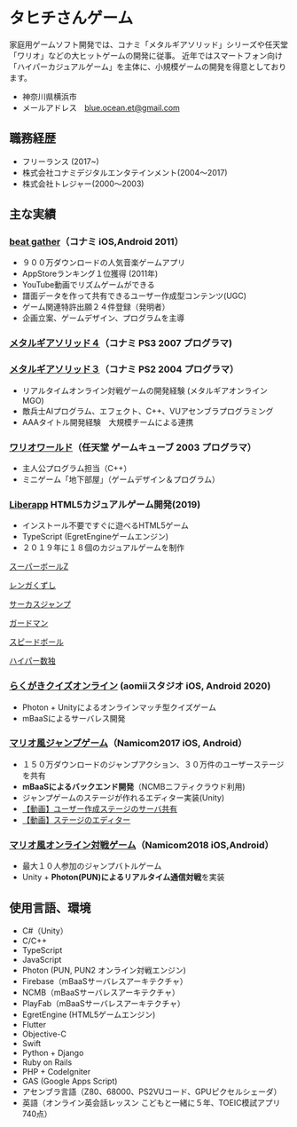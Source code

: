
# タヒチさんゲーム

家庭用ゲームソフト開発では、コナミ「メタルギアソリッド」シリーズや任天堂「ワリオ」などの大ヒットゲームの開発に従事。
近年ではスマートフォン向け「ハイパーカジュアルゲーム」を主体に、小規模ゲームの開発を得意としております。

* 神奈川県横浜市
* メールアドレス　blue.ocean.et@gmail.com
<!--
# aomii studio
タヒチさん（片貝）によるゲーム開発スタジオ aomii
* ウェブサイト http://aomii.work/
* メールアドレス aomii.studio@gmail.com
* twitter タヒチさん https://twitter.com/tahitian_games
* 神奈川県横浜市
-->


## 職務経歴

* フリーランス (2017~)
* 株式会社コナミデジタルエンタテインメント(2004〜2017)
* 株式会社トレジャー(2000〜2003)

## 主な実績

### [beat gather]（コナミ iOS,Android 2011）
[beat gather]: https://www.youtube.com/watch?v=Rp8JgVIQzIM

* ９００万ダウンロードの人気音楽ゲームアプリ
* AppStoreランキング１位獲得 (2011年)
* YouTube動画でリズムゲームができる
* 譜面データを作って共有できるユーザー作成型コンテンツ(UGC)
* ゲーム関連特許出願２４件登録（発明者）
* 企画立案、ゲームデザイン、プログラムを主導

### [メタルギアソリッド４]（コナミ PS3 2007 プログラマ)
[メタルギアソリッド４]: https://www.konami.com/mg/archive/mgs4/jp/

### [メタルギアソリッド３]（コナミ PS2 2004 プログラマ）
[メタルギアソリッド３]: https://www.konami.com/mg/archive/hd/mgs/

* リアルタイムオンライン対戦ゲームの開発経験 (メタルギアオンラインMGO)
* 敵兵士AIプログラム、エフェクト、C++、VUアセンブラプログラミング
* AAAタイトル開発経験　大規模チームによる連携

### [ワリオワールド]（任天堂 ゲームキューブ 2003 プログラマ）
[ワリオワールド]: https://www.nintendo.co.jp/ngc/gwwj/index.html

* 主人公プログラム担当（C++）
* ミニゲーム「地下部屋」（ゲームデザイン＆プログラム）

### [Liberapp] HTML5カジュアルゲーム開発(2019)
[Liberapp]: https://liberapp.net/

* インストール不要ですぐに遊べるHTML5ゲーム
* TypeScript (EgretEngineゲームエンジン)
* ２０１９年に１８個のカジュアルゲームを制作

[スーパーボールZ](https://liberapp.net/applications/ea9a4e10-3c1d-11e9-85f7-5f2203be7b3a)

[レンガくずし](https://liberapp.net/applications/f6d93180-09d3-11ea-801b-ab3e4d626624/)

[サーカスジャンプ](https://liberapp.net/applications/c8f40e00-6264-11e9-b9c7-bb4cf56279c8)

[ガードマン](https://liberapp.net/applications/b4d994f0-6ccb-11e9-bb1d-73ec3f2f63d9)

[スピードボール](https://liberapp.net/applications/0c5ade80-df6a-11e9-96eb-1dacf12b6b13)

[ハイパー数独](https://liberapp.net/applications/c78746c2-8d9d-4017-8d42-7feb66c1253c)

### [らくがきクイズオンライン] (aomiiスタジオ iOS, Android 2020)

[らくがきクイズオンライン]: https://aomii.work/guesswhat/

* Photon + Unityによるオンラインマッチ型クイズゲーム
* mBaaSによるサーバレス開発

<!--
### [ピコラン]（Namicom2017 iOS, Android）
[ピコラン]: https://www.youtube.com/watch?v=uW7o02sysB4
-->
### [マリオ風ジャンプゲーム]（Namicom2017 iOS, Android）
[マリオ風ジャンプゲーム]: https://www.youtube.com/watch?v=uW7o02sysB4
* １５０万ダウンロードのジャンプアクション、３０万件のユーザーステージを共有
* **mBaaSによるバックエンド開発**（NCMBニフティクラウド利用) 
* ジャンプゲームのステージが作れるエディター実装(Unity)
* [【動画】ユーザー作成ステージのサーバ共有](https://youtu.be/p_tYWCg1OZM)
* [【動画】ステージのエディター](https://www.youtube.com/watch?v=i24cz-YEUDk)

<!--
### [Smash Runners]（Namicom2018 iOS,Android）
[Smash Runners]: https://youtu.be/Fruh1GVfP-A
-->
### [マリオ風オンライン対戦ゲーム]（Namicom2018 iOS,Android）
[マリオ風オンライン対戦ゲーム]: https://youtu.be/Fruh1GVfP-A
* 最大１０人参加のジャンプバトルゲーム
* Unity + **Photon(PUN)によるリアルタイム通信対戦**を実装

## 使用言語、環境

* C#（Unity）
* C/C++
* TypeScript
* JavaScript
* Photon (PUN, PUN2 オンライン対戦エンジン)
* Firebase（mBaaSサーバレスアーキテクチャ）
* NCMB（mBaaSサーバレスアーキテクチャ）
* PlayFab（mBaaSサーバレスアーキテクチャ）
* EgretEngine (HTML5ゲームエンジン)
* Flutter
* Objective-C
* Swift
* Python + Django
* Ruby on Rails
* PHP + CodeIgniter
* GAS (Google Apps Script)
* アセンブラ言語（Z80、68000、PS2VUコード、GPUピクセルシェーダ）
* 英語（オンライン英会話レッスン こどもと一緒に５年、TOEIC模試アプリ740点）
